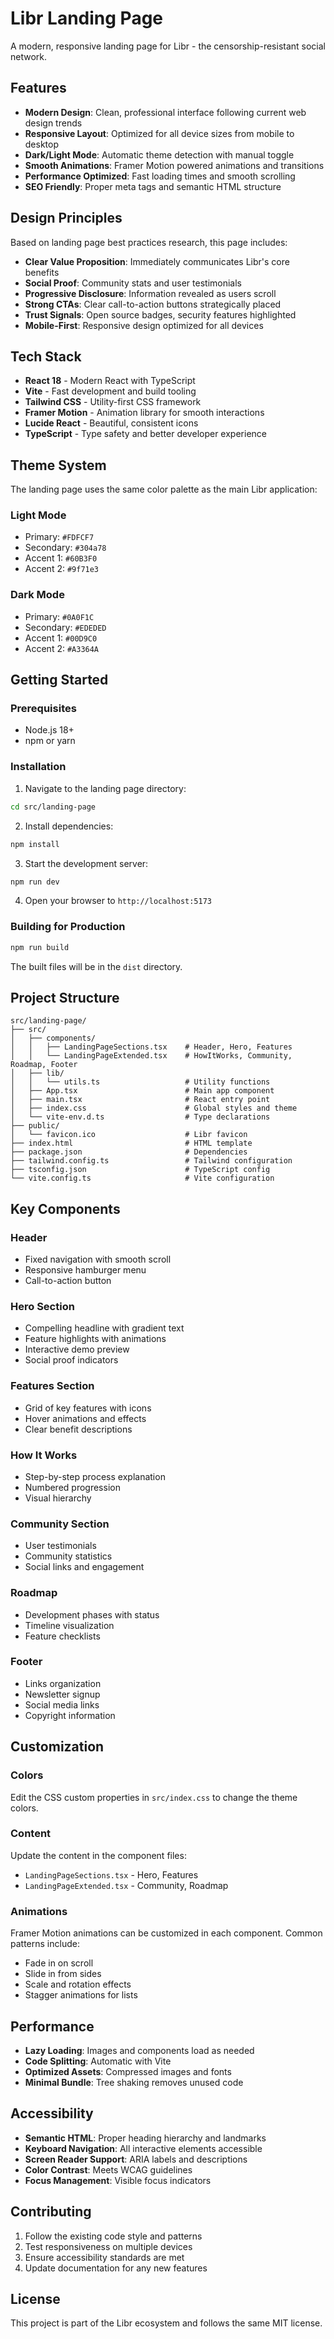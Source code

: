 # Libr Landing Page

A modern, responsive landing page for Libr - the censorship-resistant social network.

## Features

- **Modern Design**: Clean, professional interface following current web design trends
- **Responsive Layout**: Optimized for all device sizes from mobile to desktop
- **Dark/Light Mode**: Automatic theme detection with manual toggle
- **Smooth Animations**: Framer Motion powered animations and transitions
- **Performance Optimized**: Fast loading times and smooth scrolling
- **SEO Friendly**: Proper meta tags and semantic HTML structure

## Design Principles

Based on landing page best practices research, this page includes:

- **Clear Value Proposition**: Immediately communicates Libr's core benefits
- **Social Proof**: Community stats and user testimonials
- **Progressive Disclosure**: Information revealed as users scroll
- **Strong CTAs**: Clear call-to-action buttons strategically placed
- **Trust Signals**: Open source badges, security features highlighted
- **Mobile-First**: Responsive design optimized for all devices

## Tech Stack

- **React 18** - Modern React with TypeScript
- **Vite** - Fast development and build tooling
- **Tailwind CSS** - Utility-first CSS framework
- **Framer Motion** - Animation library for smooth interactions
- **Lucide React** - Beautiful, consistent icons
- **TypeScript** - Type safety and better developer experience

## Theme System

The landing page uses the same color palette as the main Libr application:

### Light Mode
- Primary: `#FDFCF7`
- Secondary: `#304a78` 
- Accent 1: `#60B3F0`
- Accent 2: `#9f71e3`

### Dark Mode
- Primary: `#0A0F1C`
- Secondary: `#EDEDED`
- Accent 1: `#00D9C0`
- Accent 2: `#A3364A`

## Getting Started

### Prerequisites
- Node.js 18+
- npm or yarn

### Installation

1. Navigate to the landing page directory:
```bash
cd src/landing-page
```

2. Install dependencies:
```bash
npm install
```

3. Start the development server:
```bash
npm run dev
```

4. Open your browser to `http://localhost:5173`

### Building for Production

```bash
npm run build
```

The built files will be in the `dist` directory.

## Project Structure

```
src/landing-page/
├── src/
│   ├── components/
│   │   ├── LandingPageSections.tsx    # Header, Hero, Features
│   │   └── LandingPageExtended.tsx    # HowItWorks, Community, Roadmap, Footer
│   ├── lib/
│   │   └── utils.ts                   # Utility functions
│   ├── App.tsx                        # Main app component
│   ├── main.tsx                       # React entry point
│   ├── index.css                      # Global styles and theme
│   └── vite-env.d.ts                  # Type declarations
├── public/
│   └── favicon.ico                    # Libr favicon
├── index.html                         # HTML template
├── package.json                       # Dependencies
├── tailwind.config.ts                 # Tailwind configuration
├── tsconfig.json                      # TypeScript config
└── vite.config.ts                     # Vite configuration
```

## Key Components

### Header
- Fixed navigation with smooth scroll
- Responsive hamburger menu
- Call-to-action button

### Hero Section
- Compelling headline with gradient text
- Feature highlights with animations
- Interactive demo preview
- Social proof indicators

### Features Section
- Grid of key features with icons
- Hover animations and effects
- Clear benefit descriptions

### How It Works
- Step-by-step process explanation
- Numbered progression
- Visual hierarchy

### Community Section
- User testimonials
- Community statistics
- Social links and engagement

### Roadmap
- Development phases with status
- Timeline visualization
- Feature checklists

### Footer
- Links organization
- Newsletter signup
- Social media links
- Copyright information

## Customization

### Colors
Edit the CSS custom properties in `src/index.css` to change the theme colors.

### Content
Update the content in the component files:
- `LandingPageSections.tsx` - Hero, Features
- `LandingPageExtended.tsx` - Community, Roadmap

### Animations
Framer Motion animations can be customized in each component. Common patterns include:
- Fade in on scroll
- Slide in from sides
- Scale and rotation effects
- Stagger animations for lists

## Performance

- **Lazy Loading**: Images and components load as needed
- **Code Splitting**: Automatic with Vite
- **Optimized Assets**: Compressed images and fonts
- **Minimal Bundle**: Tree shaking removes unused code

## Accessibility

- **Semantic HTML**: Proper heading hierarchy and landmarks
- **Keyboard Navigation**: All interactive elements accessible
- **Screen Reader Support**: ARIA labels and descriptions
- **Color Contrast**: Meets WCAG guidelines
- **Focus Management**: Visible focus indicators

## Contributing

1. Follow the existing code style and patterns
2. Test responsiveness on multiple devices
3. Ensure accessibility standards are met
4. Update documentation for any new features

## License

This project is part of the Libr ecosystem and follows the same MIT license.
